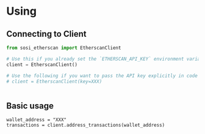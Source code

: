 # Using
## Connecting to Client


```python
from sosi_etherscan import EtherscanClient

# Use this if you already set the `ETHERSCAN_API_KEY` environment variable
client = EtherscanClient()

# Use the following if you want to pass the API key explicitly in code
# client = EtherscanClient(key=XXX)



```

## Basic usage


```
wallet_address = "XXX"
transactions = client.address_transactions(wallet_address)
```